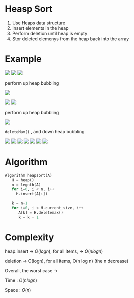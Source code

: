 # Heasp Sort

1. Use Heaps data structure
2. Insert elements in the heap
3. Perform deletion until heap is empty
4. Stor deleted elemenys from the heap back into the array

# Example

<img src='../assets/226_1.png'></img>
<img src='../assets/226_2.png'></img>
<img src='../assets/226_3.png'></img>

perform up heap bubbling

<img src='../assets/226_4.png'></img>

<img src='../assets/226_5.png'></img>
<img src='../assets/226_6.png'></img>

perform up heap bubbling

<img src='../assets/226_7.png'></img>

`deleteMax()` , and down heap bubbling

<img src='../assets/226_8.png'></img>
<img src='../assets/226_9.png'></img>
<img src='../assets/226_10.png'></img>
<img src='../assets/226_11.png'></img>
<img src='../assets/226_12.png'></img>
<img src='../assets/226_13.png'></img>
<img src='../assets/226_14.png'></img>

# Algorithm

``` Python
Algorithm heapsort(A)
   H = heap()
   n = legnth(A)
   for i=0, i < n, i++
     H.insert(A[i])
   
   k = n-1
   for i=0, i < H.current_size, i++
      A[k] = H.deletemax()
      k = k - 1

```

# Complexity

heap.insert -> $O(log n)$, for all items, -> $O(n logn)$

deletion ->  O(logn), for all items, O(n log n) (the n decrease)

Overall, the worst case ->

Time :  $O(n log n)$

Space : $O(n)$
